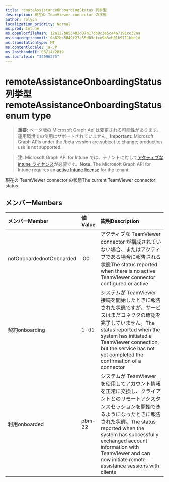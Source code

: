 ```yaml
---
title: remoteAssistanceOnboardingStatus 列挙型
description: 現在の TeamViewer connector の状態
author: rolyon
localization_priority: Normal
ms.prod: Intune
ms.openlocfilehash: 12a127b053482d87a17cb8c3e5ca4a7191ce32aa
ms.sourcegitcommit: 0a62bc5849f27a55d83efce9b3eb01b9711bbe1d
ms.translationtype: MT
ms.contentlocale: ja-JP
ms.lasthandoff: 06/14/2019
ms.locfileid: "34996275"
---
```

# <a name="remoteassistanceonboardingstatus-enum-type"></a><span data-ttu-id="6abdc-103">remoteAssistanceOnboardingStatus 列挙型</span><span class="sxs-lookup"><span data-stu-id="6abdc-103">remoteAssistanceOnboardingStatus enum type</span></span>

> <span data-ttu-id="6abdc-104">**重要:** ベータ版の Microsoft Graph Api は変更される可能性があります。運用環境での使用はサポートされていません。</span><span class="sxs-lookup"><span data-stu-id="6abdc-104">**Important:** Microsoft Graph APIs under the /beta version are subject to change; production use is not supported.</span></span>

> <span data-ttu-id="6abdc-105">**注:** Microsoft Graph API for Intune では、テナントに対して[アクティブな intune ライセンス](https://go.microsoft.com/fwlink/?linkid=839381)が必要です。</span><span class="sxs-lookup"><span data-stu-id="6abdc-105">**Note:** The Microsoft Graph API for Intune requires an [active Intune license](https://go.microsoft.com/fwlink/?linkid=839381) for the tenant.</span></span>

<span data-ttu-id="6abdc-106">現在の TeamViewer connector の状態</span><span class="sxs-lookup"><span data-stu-id="6abdc-106">The current TeamViewer connector status</span></span>

## <a name="members"></a><span data-ttu-id="6abdc-107">メンバー</span><span class="sxs-lookup"><span data-stu-id="6abdc-107">Members</span></span>
|<span data-ttu-id="6abdc-108">メンバー</span><span class="sxs-lookup"><span data-stu-id="6abdc-108">Member</span></span>|<span data-ttu-id="6abdc-109">値</span><span class="sxs-lookup"><span data-stu-id="6abdc-109">Value</span></span>|<span data-ttu-id="6abdc-110">説明</span><span class="sxs-lookup"><span data-stu-id="6abdc-110">Description</span></span>|
|:---|:---|:---|
|<span data-ttu-id="6abdc-111">notOnboarded</span><span class="sxs-lookup"><span data-stu-id="6abdc-111">notOnboarded</span></span>|<span data-ttu-id="6abdc-112">.0</span><span class="sxs-lookup"><span data-stu-id="6abdc-112">0</span></span>|<span data-ttu-id="6abdc-113">アクティブな TeamViewer connector が構成されていない場合、またはアクティブである場合に報告される状態</span><span class="sxs-lookup"><span data-stu-id="6abdc-113">The status reported when there is no active TeamViewer connector configured or active</span></span>|
|<span data-ttu-id="6abdc-114">契約</span><span class="sxs-lookup"><span data-stu-id="6abdc-114">onboarding</span></span>|<span data-ttu-id="6abdc-115">1-d</span><span class="sxs-lookup"><span data-stu-id="6abdc-115">1</span></span>|<span data-ttu-id="6abdc-116">システムが TeamViewer 接続を開始したときに報告された状態ですが、サービスはまだコネクタの確認を完了していません。</span><span class="sxs-lookup"><span data-stu-id="6abdc-116">The status reported when the system has initiated a TeamViewer connection, but the service has not yet completed the confirmation of a connector</span></span>|
|<span data-ttu-id="6abdc-117">利用</span><span class="sxs-lookup"><span data-stu-id="6abdc-117">onboarded</span></span>|<span data-ttu-id="6abdc-118">pbm-2</span><span class="sxs-lookup"><span data-stu-id="6abdc-118">2</span></span>|<span data-ttu-id="6abdc-119">システムが TeamViewer を使用してアカウント情報を正常に交換し、クライアントとのリモートアシスタンスセッションを開始できるようになったときに報告された状態。</span><span class="sxs-lookup"><span data-stu-id="6abdc-119">The status reported when the system has successfully exchanged account information with TeamViewer and can now initiate remote assistance sessions with clients</span></span>|





